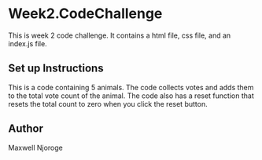 # Week2.CodeChallenge
This is week 2 code challenge. 
It contains a html file, css file, and an index.js file.
## Set up Instructions

This is a code containing 5 animals. The code collects votes and adds them to the total vote count of the animal. The code also has a reset function that resets the total count to zero when you click the reset button. 

## Author
Maxwell Njoroge
